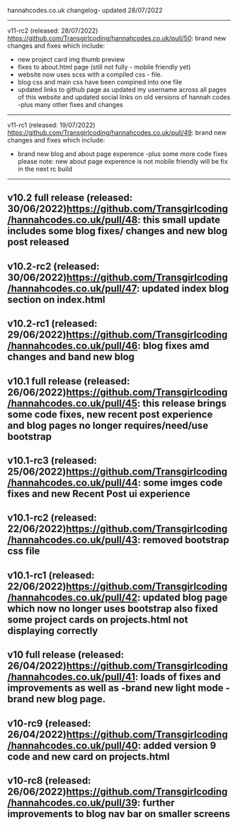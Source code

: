 hannahcodes.co.uk changelog- updated 28/07/2022







-------------------------------------------
v11-rc2 (released: 28/07/2022) https://github.com/Transgirlcoding/hannahcodes.co.uk/pull/50:
brand new changes and fixes which include:
- new project card img thumb preview
- fixes to about.html page (still not fully - mobile friendly yet)
- website now uses scss with a compiled css - file.
- blog css and main css have been compined into one file
- updated links to github page as updated my username across all pages of this website and updated social links on old versions of hannah codes
-plus many other fixes and changes

----------------------------------
v11-rc1 (released: 19/07/2022) https://github.com/Transgirlcoding/hannahcodes.co.uk/pull/49:
brand new changes and fixes which include: 
- brand new blog and about page experence
-plus some more code fixes 
please note: new about page experence is not mobile friendly will be fix in the next rc build
-------------------------------------
v10.2 full release (released: 30/06/2022)https://github.com/Transgirlcoding/hannahcodes.co.uk/pull/48:
this small update includes some blog fixes/ changes and new blog post released
---------------------------------------
v10.2-rc2 (released: 30/06/2022)https://github.com/Transgirlcoding/hannahcodes.co.uk/pull/47:
updated index blog section on index.html
-------------------------------------------
v10.2-rc1 (released: 29/06/2022)https://github.com/Transgirlcoding/hannahcodes.co.uk/pull/46:
blog fixes amd changes and band new blog
--------------------------------------------
v10.1 full release (released: 26/06/2022)https://github.com/Transgirlcoding/hannahcodes.co.uk/pull/45:
this release brings some code fixes, new recent post experience and blog pages no longer requires/need/use bootstrap
-------------------------------------------
v10.1-rc3 (released: 25/06/2022)https://github.com/Transgirlcoding/hannahcodes.co.uk/pull/44:
some imges code fixes and new Recent Post ui experience
--------------------------------------------
v10.1-rc2 (released: 22/06/2022)https://github.com/Transgirlcoding/hannahcodes.co.uk/pull/43:
removed bootstrap css file
--------------------------------------------
v10.1-rc1 (released: 22/06/2022)https://github.com/Transgirlcoding/hannahcodes.co.uk/pull/42:
updated blog page which now no longer uses bootstrap also fixed some project cards on projects.html not displaying correctly
--------------------------------------------
v10 full release (released: 26/04/2022)https://github.com/Transgirlcoding/hannahcodes.co.uk/pull/41:
loads of fixes and improvements as well as
-brand new light mode
-brand new blog page.
--------------------------------------------
v10-rc9 (released: 26/04/2022)https://github.com/Transgirlcoding/hannahcodes.co.uk/pull/40:
added version 9 code and new card on projects.html
--------------------------------------------
v10-rc8 (released: 26/06/2022)https://github.com/Transgirlcoding/hannahcodes.co.uk/pull/39:
further improvements to blog nav bar on smaller screens
--------------------------------------------
